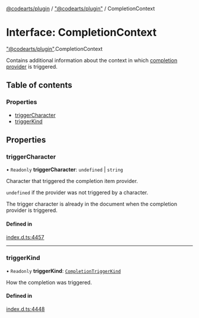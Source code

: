 [@codearts/plugin](../README.md) / ["@codearts/plugin"](../modules/_codearts_plugin_.md) / CompletionContext

# Interface: CompletionContext

["@codearts/plugin"](../modules/_codearts_plugin_.md).CompletionContext

Contains additional information about the context in which
[completion provider](codearts_plugin_.CompletionItemProvider.md#providecompletionitems) is triggered.

## Table of contents

### Properties

- [triggerCharacter](codearts_plugin_.CompletionContext.md#triggercharacter)
- [triggerKind](codearts_plugin_.CompletionContext.md#triggerkind)

## Properties

### triggerCharacter

• `Readonly` **triggerCharacter**: `undefined` \| `string`

Character that triggered the completion item provider.

`undefined` if the provider was not triggered by a character.

The trigger character is already in the document when the completion provider is triggered.

#### Defined in

[index.d.ts:4457](https://github.com/huaweicloud/cloudide-plugin-api/blob/a055dd0/index.d.ts#L4457)

___

### triggerKind

• `Readonly` **triggerKind**: [`CompletionTriggerKind`](../enums/codearts_plugin_.CompletionTriggerKind.md)

How the completion was triggered.

#### Defined in

[index.d.ts:4448](https://github.com/huaweicloud/cloudide-plugin-api/blob/a055dd0/index.d.ts#L4448)
